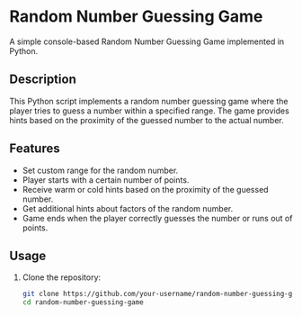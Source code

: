 # Random Number Guessing Game

A simple console-based Random Number Guessing Game implemented in Python.

## Description

This Python script implements a random number guessing game where the player tries to guess a number within a specified range. The game provides hints based on the proximity of the guessed number to the actual number.

## Features

- Set custom range for the random number.
- Player starts with a certain number of points.
- Receive warm or cold hints based on the proximity of the guessed number.
- Get additional hints about factors of the random number.
- Game ends when the player correctly guesses the number or runs out of points.

## Usage

1. Clone the repository:

   ```bash
   git clone https://github.com/your-username/random-number-guessing-game.git
   cd random-number-guessing-game
